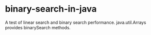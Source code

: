 # binary-search-in-java
A test of linear search and binary search performance.
java.util.Arrays provides binarySearch methods.
